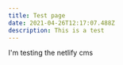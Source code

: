 ```yaml
---
title: Test page
date: 2021-04-26T12:17:07.488Z
description: This is a test
---
```

I'm testing the netlify cms